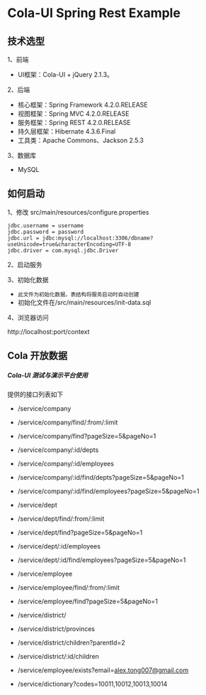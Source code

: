 # Cola-UI Spring Rest Example



## 技术选型

1、前端

* UI框架：Cola-UI + jQuery 2.1.3。

2、后端

* 核心框架：Spring Framework 4.2.0.RELEASE
* 视图框架：Spring MVC 4.2.0.RELEASE
* 服务框架：Spring REST 4.2.0.RELEASE
* 持久层框架：Hibernate 4.3.6.Final
* 工具类：Apache Commons、Jackson 2.5.3

3、数据库

* MySQL


## 如何启动

1、修改 src/main/resources/configure.properties

```
jdbc.username = username
jdbc.password = password
jdbc.url = jdbc:mysql://localhost:3306/dbname?useUnicode=true&characterEncoding=UTF-8
jdbc.driver = com.mysql.jdbc.Driver
```

2、启动服务

3、初始化数据

* `此文件为初始化数据，表结构将服务启动时自动创建`
* 初始化文件在/src/main/resources/init-data.sql

4、浏览器访问

http://localhost:port/context
	
		
## Cola 开放数据
##### Cola-UI 测试与演示平台使用
   
提供的接口列表如下
* /service/company

* /service/company/find/:from/:limit

* /service/company/find?pageSize=5&pageNo=1

* /service/company/:id/depts

* /service/company/:id/employees

* /service/company/:id/find/depts?pageSize=5&pageNo=1

* /service/company/:id/find/employees?pageSize=5&pageNo=1

* /service/dept

* /service/dept/find/:from/:limit

* /service/dept/find?pageSize=5&pageNo=1

* /service/dept/:id/employees

* /service/dept/:id/find/employees?pageSize=5&pageNo=1

* /service/employee

* /service/employee/find/:from/:limit

* /service/employee/find?pageSize=5&pageNo=1

* /service/district/

* /service/district/provinces

* /service/district/children?parentId=2

* /service/district/:id/children

* /service/employee/exists?email=alex.tong007@gmail.com

* /service/dictionary?codes=10011,10012,10013,10014



